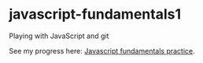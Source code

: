 # javascript-fundamentals1
Playing with JavaScript and git

See my progress here: <a href="https://TYLPHE.github.io/javascript-fundamentals1/" target="_blank">Javascript fundamentals practice</a>.
